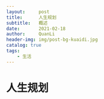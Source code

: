 ```yaml
---
layout:     post
title:      人生规划
subtitle:   概述
date:       2021-02-18
author:     QuanLi
header-img: img/post-bg-kuaidi.jpg
catalog: true
tags:
    - 生活
---
```


# 人生规划

